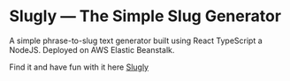 # Slugly — The Simple Slug Generator
A simple phrase-to-slug text generator built using React TypeScript a NodeJS. Deployed on AWS Elastic Beanstalk.

Find it and have fun with it here [Slugly](http://slugly.me)
